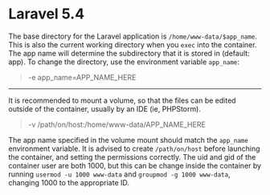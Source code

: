 # Laravel 5.4
The base directory for the Laravel application is `/home/www-data/$app_name`. This is also the current working directory when you `exec` into the container. The app name will determine the subdirectory that it is stored in (default: app). To change the directory, use the environment variable `app_name`:

>-e app_name=APP_NAME_HERE

---
It is recommended to mount a volume, so that the files can be edited outside of the container, usually by an IDE (ie, PHPStorm).

>-v /path/on/host:/home/www-data/APP_NAME_HERE


The app name specified in the volume mount should match the `app_name` environment variable. It is advised to create `/path/on/host` before launching the container, and setting the permissions correctly. The uid and gid of the container user are both 1000, but this can be change inside the container by running `usermod -u 1000 www-data` and `groupmod -g 1000 www-data`, changing 1000 to the appropriate ID.
